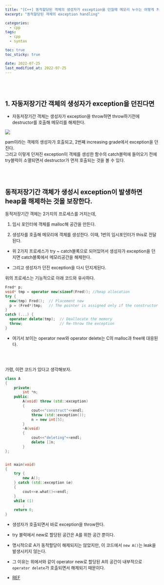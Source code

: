 ```yaml
---
title: "[C++] 동적할당된 객체의 생성자가 exception을 던질때 메모리 누수는 어떻게 처리되는가?"
excerpt: "동적할당된 객체의 exception handling"

categories:
  - cpp
tags:
  - cpp
  - syntax

toc: true
toc_sticky: true

date: 2022-07-25
last_modified_at: 2022-07-25
---
```


<br>
<br>

## 1. 자동저장기간 객체의 생성자가 exception을 던진다면

- 자동저장기간 객체는 생성자가 exception을 throw하면 throw하기전에 destructor를 호출해 메모리를 해제한다.

<img src="https://user-images.githubusercontent.com/76278794/180654104-02abc221-0841-4c2a-b241-2875c00585c2.png">

pam이라는 객체의 생성자가 호출되고, 2번째 increasing grade에서 exception을 던진다.  
그리고 이렇게 던져진 exception이 객체를 생성한 함수의 catch블럭에 들어오기 전에 try블럭이 소멸되면서 destructor가 먼저 호출되는 것을 볼 수 있다.

<br>
<br>

## 동적저장기간 객체가 생성시 exception이 발생하면 heap을 해제하는 것을 보장한다.


동적저장기간 객체는 2가지의 프로세스를 거치는데,

1. 임시 포인터에 객체를 malloc해 공간을 만든다.

2. 생성자를 호출해 메모리에 객체를 생성한다. 이때, 1번의 임시포인터가 this로 전달된다.

- 위 2가지 프로세스가 try ~ catch블록으로 되어있어서 생성자가 exception을 던지면 catch블록에서 메모리공간을 해제한다.

- 그리고 생성자가 던진 exception을 다시 던지게된다.

위의 프로세스는 기능적으로 아래 코드와 유사하다.  

```cpp
Fred* p;
void* tmp = operator new(sizeof(Fred)); //heap allocation
try {
  new(tmp) Fred();  // Placement new
  p = (Fred*)tmp;   // The pointer is assigned only if the constructor succeeds
}
catch (...) {
  operator delete(tmp);  // Deallocate the memory
  throw;                 // Re-throw the exception
}
```

- 여기서 보이는 operator new와 operator delete는 C의 malloc과 free에 대응된다.

<br><br>

가령, 이런 코드가 있다고 생각해보자.  

```cpp
class A
{
	private:
		int *n;
	public:
		A(void) throw (std::exception)
		{
			cout<<"construct"<<endl;
			throw (std::exception());
			n = new int[5];
		}
		~A(void)
		{
			cout<<"deleting"<<endl;
			delete []n;
		}
};


int main(void)
{
	try {
		new A();
	} catch (std::exception &e)
	{
		cout<<e.what()<<endl;
	}
	while (1)
		;
	return 0;
}
```

- 생성자가 호출되면서 바로 exception을 throw한다.  
- try 블럭에서 new로 할당된 공간은 A를 위한 공간 뿐이다.  
- 명시적으로 A가 동적할당이 해제되지는 않았지만, 이 코드에서 `new A()`는 leak을 발생시키지 않는다.  
- 그 이유는 위에서와 같이 operator new로 할당된 A의 공간이 내부적으로 `operator delete`가 호출되면서 해제되기 때문이다.


- [REF](https://isocpp.org/wiki/faq/freestore-mgmt#new-doesnt-leak-if-ctor-throws)
